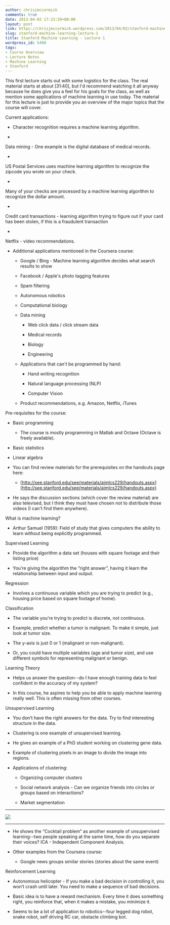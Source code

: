 ```yaml
---
author: chrisjmccormick
comments: true
date: 2013-04-02 17:23:59+00:00
layout: post
link: https://chrisjmccormick.wordpress.com/2013/04/02/stanford-machine-learning-lecture-1/
slug: stanford-machine-learning-lecture-1
title: Stanford Machine Learning - Lecture 1
wordpress_id: 5490
tags:
- Course Overview
- Lecture Notes
- Machine Learning
- Stanford
---
```


This first lecture starts out with some logistics for the class. The real material starts at about [31:40], but I'd recommend watching it all anyway because he does give you a feel for his goals for the class, as well as mention some applications of machine learning in use today. The material for this lecture is just to provide you an overview of the major topics that the course will cover.

Current applications:



	
  * Character recognition requires a machine learning algorithm.

	
  * 


Data mining - One example is the digital database of medical records.




	
  * 




US Postal Services uses machine learning algorithm to recognize the zipcode you wrote on your check.

	
  * 


Many of your checks are processed by a machine learning algorithm to recognize the dollar amount.




	
  * 




Credit card transactions - learning algorithm trying to figure out if your card has been stolen, if this is a fraudulent transaction

	
  * 


Netflix - video recommendations.




	
  * Additional applications mentioned in the Coursera course:

	
    * Google / Bing - Machine learning algorithm decides what search results to show

	
    * Facebook / Apple's photo tagging features

	
    * Spam filtering

	
    * Autonomous robotics

	
    * Computational biology

	
    * Data mining

	
      * Web click data / click stream data

	
      * Medical records

	
      * Biology

	
      * Engineering




	
    * Applications that can't be programmed by hand:

	
      * Hand writing recognition

	
      * Natural language processing (NLP)

	
      * Computer Vision




	
    * Product recommendations, e.g. Amazon, Netflix, iTunes





Pre-requisites for the course:

	
  * Basic programming

	
    * The course is mostly programming in Matlab and Octave (Octave is freely available).




	
  * Basic statistics

	
  * Linear algebra

	
  * You can find review materials for the prerequisites on the handouts page here:

	
    * [http://see.stanford.edu/see/materials/aimlcs229/handouts.aspx](http://see.stanford.edu/see/materials/aimlcs229/handouts.aspx)




	
  * He says the discussion sections (which cover the review material) are also televised, but I think they must have chosen not to distribute those videos (I can't find them anywhere).




What is machine learning?






	
  * Arthur Samuel (1959): Field of study that gives computers the ability to learn without being explicitly programmed.




Supervised Learning






	
  * Provide the algorithm a data set (houses with square footage and their listing price)

	
  * You’re giving the algorithm the “right answer”, having it learn the relationship between input and output.




Regression






	
  * Involves a continuous variable which you are trying to predict (e.g., housing price based on square footage of home).




Classification






	
  * The variable you’re trying to predict is discrete, not continuous.

	
  * Example, predict whether a tumor is malignant. To make it simple, just look at tumor size.

	
  * The y-axis is just 0 or 1 (malignant or non-malignant).

	
  * Or, you could have multiple variables (age and tumor size), and use different symbols for representing malignant or benign.




Learning Theory






	
  * Helps us answer the question--do I have enough training data to feel confident in the accuracy of my system?

	
  * In this course, he aspires to help you be able to apply machine learning really well. This is often missing from other courses.


Unsupervised Learning

	
  * You don’t have the right answers for the data. Try to find interesting structure in the data.

	
  * Clustering is one example of unsupervised learning.

	
  * He gives an example of a PhD student working on clustering gene data.

	
  * Example of clustering pixels in an image to divide the image into regions.

	
  * Applications of clustering:

	
    * Organizing computer clusters

	
    * Social network analysis - Can we organize friends into circles or groups based on interactions?

	
    * Market segmentation





****
![](https://lh4.googleusercontent.com/Pz6SY1UM4R7m7W5YrvccRHtzXqbB7YSaLTEIDEEUeFoePwNf4Z17xpjWDbmFEaF6VXPPYPha0ZlUyIZJ6vjLHkfG-yT4ixQra-C_yVyWe02WPN3RjpaSx3hl)
****



	
  * He shows the “Cocktail problem” as another example of unsupervised learning--two people speaking at the same time, how do you separate their voices? ICA - Independent Component Analysis.

	
  * Other examples from the Coursera course:

	
    * Google news groups similar stories (stories about the same event)







Reinforcement Learning






	
  * Autonomous helicopter - If you make a bad decision in controlling it, you won’t crash until later. You need to make a sequence of bad decisions.

	
  * Basic idea is to have a reward mechanism. Every time it does something right, you reinforce that, when it makes a mistake, you minimize it.

	
  * Seems to be a lot of application to robotics--four legged dog robot, snake robot, self driving RC car, obstacle climbing bot.


